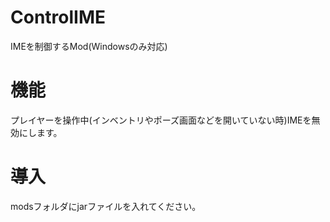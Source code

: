 # ControlIME
IMEを制御するMod(Windowsのみ対応)

# 機能
プレイヤーを操作中(インベントリやポーズ画面などを開いていない時)IMEを無効にします。

# 導入
modsフォルダにjarファイルを入れてください。

